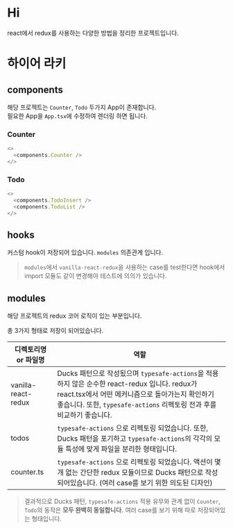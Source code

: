 # Hi

react에서 redux를 사용하는 다양한 방법을 정리한 프로젝트입니다.

# 하이어 라키

## components

해당 프로젝트는 `Counter`, `Todo` 두가지 App이 존재합니다.  
필요한 App을 `App.tsx`에 수정하여 렌더링 하면 됩니다.

### Counter

```ts
<>
  <components.Counter />
</>
```

### Todo

```ts
<>
  <components.TodoInsert />
  <components.TodoList />
</>
```

## hooks

커스텀 hook이 저장되어 있습니다. `modules` 의존관계 입니다.

> `modules`에서 `vanilla-react-redux`을 사용하는 case를 test한다면 hook에서 import 모듈도 같이 변경해야 테스트에 의의가 있습니다.

## modules

해당 프로젝트의 redux 코어 로직이 있는 부분입니다.

총 3가지 형태로 저장이 되어있습니다.

| 디렉토리명 or 파일명 | 역할                                                                                                                                                                                                                         |
| -------------------- | ---------------------------------------------------------------------------------------------------------------------------------------------------------------------------------------------------------------------------- |
| vanilla-react-redux  | Ducks 패턴으로 작성됬으며 `typesafe-actions`을 적용하지 않은 순수한 react-redux 입니다. redux가 react.tsx에서 어떤 메커니즘으로 돌아가는지 확인하기 좋습니다. 또한, `typesafe-actions` 리펙토링 전과 후를 비교하기 좋습니다. |
| todos                | `typesafe-actions` 으로 리펙토링 되었습니다. 또한, Ducks 패턴을 포기하고 `typesafe-actions`의 각각의 모듈 특성에 맞게 파일을 분리한 형태입니다.                                                                              |
| counter.ts           | `typesafe-actions` 으로 리펙토링 되었습니다. 액션이 몇개 없는 간단한 redux 모듈이므로 Ducks 패턴으로 작성되어있습니다. (여러 case를 보기 위한 의도된 디자인)                                                                 |

> 결과적으로 Ducks 패턴, `typesafe-actions` 적용 유무와 관계 없이 `Counter`, `Todo`의 동작은 **모두 완벽히 동일합니다.** 여러 case를 보기 위해 따로 저장되어있는 형태입니다.
